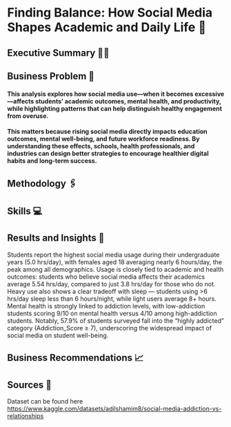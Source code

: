 # Finding Balance: How Social Media Shapes Academic and Daily Life 📲

## Executive Summary 👨‍💼

## Business Problem 🔎
####  This analysis explores how social media use—when it becomes excessive—affects students’ academic outcomes, mental health, and productivity, while highlighting patterns that can help distinguish healthy engagement from overuse.
#### This matters because rising social media directly impacts education outcomes, mental well-being, and future workforce readiness. By understanding these effects, schools, health professionals, and industries can design better strategies to encourage healthier digital habits and long-term success.

## Methodology 🖇️

## Skills 💻

## Results and Insights 📍
Students report the highest social media usage during their undergraduate years (5.0 hrs/day), with females aged 18 averaging nearly 6 hours/day, the peak among all demographics. Usage is closely tied to academic and health outcomes: students who believe social media affects their academics average 5.54 hrs/day, compared to just 3.8 hrs/day for those who do not. Heavy use also shows a clear tradeoff with sleep — students using >6 hrs/day sleep less than 6 hours/night, while light users average 8+ hours. Mental health is strongly linked to addiction levels, with low-addiction students scoring 9/10 on mental health versus 4/10 among high-addiction students. Notably, 57.9% of students surveyed fall into the “highly addicted” category (Addiction_Score ≥ 7), underscoring the widespread impact of social media on student well-being.

## Business Recommendations 📈

## Sources 🔌
Dataset can be found here https://www.kaggle.com/datasets/adilshamim8/social-media-addiction-vs-relationships

